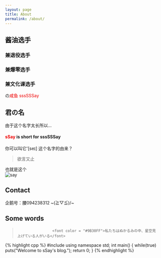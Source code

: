 ```yaml
---
layout: page
title: About
permalink: /about/
---
```

## 酱油选手  
### 兼退役选手   
### 兼爆零选手   
### 兼文化课选手  
の<font color = "#EE0000">咸鱼 sssSSSay</font>   
## 君の名   
由于这个名字太长所以...   
#### <font color = "#EE0000">sSay</font> is short for sssSSSay
你可以叫它'[seɪ]
这个名字的由来？
> 欲言又止  

也就是这个   
![say](http://imglf1.nosdn.127.net/img/L3owcXMvOE5FVmh1RUIvVkZPRmpZdzdFRjRaekhQYm8zTHVXdjRFYjJ0dGJmd2JWTW9QclVnPT0.png?imageView&thumbnail=500x0&quality=96&stripmeta=0&type=jpg)   
## Contact
企鹅号：腰094238312
~\(≧▽≦)/~
## Some words
>                     <font color = "#9B30FF">私たちはぬかるみの中、星空見上げている人がいる</font>

{% highlight cpp %}
#include <iostream>
using namespace std;
int main() {
  while(true) puts("Welcome to sSay's blog.");
  return 0;
}
{% endhighlight %}
